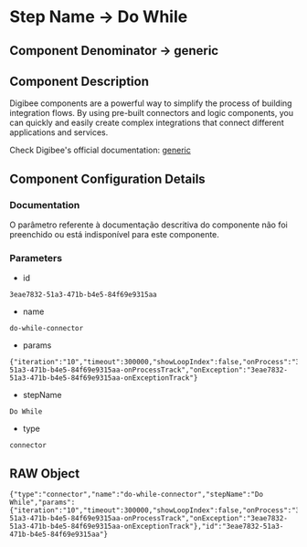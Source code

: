 # Step Name -> Do While
## Component Denominator -> generic

## Component Description

Digibee components are a powerful way to simplify the process of building integration flows. By using pre-built connectors and logic components, you can quickly and easily create complex integrations that connect different applications and services.

Check Digibee's official documentation: [generic](https://docs.digibee.com/documentation "Digibee documentation")

## Component Configuration Details
### Documentation

O parâmetro referente à documentação descritiva do componente não foi preenchido ou está indisponível para este componente.

### Parameters

* id
```
3eae7832-51a3-471b-b4e5-84f69e9315aa
```

* name
```
do-while-connector
```

* params
```
{"iteration":"10","timeout":300000,"showLoopIndex":false,"onProcess":"3eae7832-51a3-471b-b4e5-84f69e9315aa-onProcessTrack","onException":"3eae7832-51a3-471b-b4e5-84f69e9315aa-onExceptionTrack"}
```

* stepName
```
Do While
```

* type
```
connector
```


## RAW Object

```
{"type":"connector","name":"do-while-connector","stepName":"Do While","params":{"iteration":"10","timeout":300000,"showLoopIndex":false,"onProcess":"3eae7832-51a3-471b-b4e5-84f69e9315aa-onProcessTrack","onException":"3eae7832-51a3-471b-b4e5-84f69e9315aa-onExceptionTrack"},"id":"3eae7832-51a3-471b-b4e5-84f69e9315aa"}
```